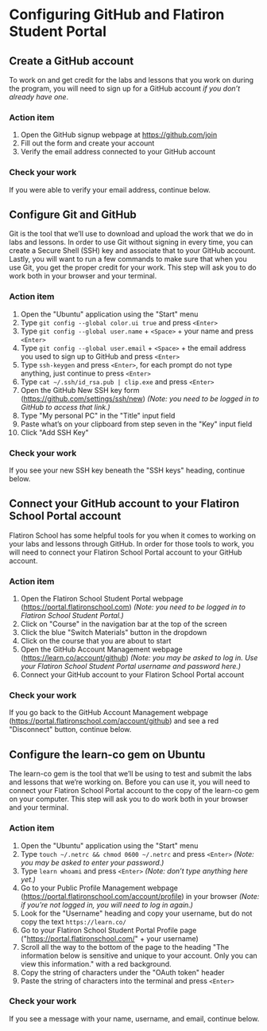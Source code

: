 # Configuring GitHub and Flatiron Student Portal

## Create a GitHub account

To work on and get credit for the labs and lessons that you work on during the program, you will need to sign up for a GitHub account _if you don’t already have one_.

### Action item

1. Open the GitHub signup webpage at https://github.com/join
2. Fill out the form and create your account
3. Verify the email address connected to your GitHub account

### Check your work

If you were able to verify your email address, continue below.

## Configure Git and GitHub

Git is the tool that we’ll use to download and upload the work that we do in labs and lessons. In order to use Git without signing in every time, you can create a Secure Shell (SSH) key and associate that to your GitHub account. Lastly, you will want to run a few commands to make sure that when you use Git, you get the proper credit for your work. This step will ask you to do work both in your browser and your terminal.

### Action item

1. Open the "Ubuntu" application using the "Start" menu
2. Type `git config --global color.ui true` and press `<Enter>`
3. Type `git config --global user.name` + `<Space>` + your name and press `<Enter>`
4. Type `git config --global user.email` + `<Space>` + the email address you used to sign up to GitHub and press `<Enter>`
5. Type `ssh-keygen` and press `<Enter>`, for each prompt do not type anything, just continue to press `<Enter>`
7. Type `cat ~/.ssh/id_rsa.pub | clip.exe` and press `<Enter>`
8. Open the GitHub New SSH key form (https://github.com/settings/ssh/new) _(Note: you need to be logged in to GitHub to access that link.)_
9. Type "My personal PC" in the "Title" input field
10. Paste what’s on your clipboard from step seven in the "Key" input field
11. Click "Add SSH Key"

### Check your work

If you see your new SSH key beneath the "SSH keys" heading, continue below.

## Connect your GitHub account to your Flatiron School Portal account

Flatiron School has some helpful tools for you when it comes to working on your labs and lessons through GitHub. In order for those tools to work, you will need to connect your Flatiron School Portal account to your GitHub account.

### Action item

1. Open the Flatiron School Student Portal webpage (https://portal.flatironschool.com) _(Note: you need to be logged in to Flatiron School Student Portal.)_
2. Click on "Course" in the navigation bar at the top of the screen
3. Click the blue "Switch Materials" button in the dropdown
4. Click on the course that you are about to start
5. Open the GitHub Account Management webpage (https://learn.co/account/github) _(Note: you may be asked to log in. Use your Flatiron School Student Portal username and password here.)_<!-- Note: this domain is not the Portal because of Canvas flows -->
6. Connect your GitHub account to your Flatiron School Portal account

### Check your work

If you go back to the GitHub Account Management webpage (https://portal.flatironschool.com/account/github) and see a red "Disconnect" button, continue below.

## Configure the learn-co gem on Ubuntu

The learn-co gem is the tool that we’ll be using to test and submit the labs and lessons that we’re working on. Before you can use it, you will need to connect your Flatiron School Portal account to the copy of the learn-co gem on your computer. This step will ask you to do work both in your browser and your terminal.

### Action item

1. Open the "Ubuntu" application using the "Start" menu
2. Type `touch ~/.netrc && chmod 0600 ~/.netrc` and press `<Enter>` _(Note: you may be asked to enter your password.)_
3. Type `learn whoami` and press `<Enter>` _(Note: don’t type anything here yet.)_
4. Go to your Public Profile Management webpage (https://portal.flatironschool.com/account/profile) in your browser _(Note: if you’re not logged in, you will need to log in again.)_
5. Look for the "Username" heading and copy your username, but do not copy the text `https://learn.co/`
6. Go to your Flatiron School Student Portal Profile page ("https://portal.flatironschool.com/" + your username)
7.  Scroll all the way to the bottom of the page to the heading "The information below is sensitive and unique to your account. Only you can view this information." with a red background.
8.  Copy the string of characters under the "OAuth token" header
9.  Paste the string of characters into the terminal and press `<Enter>`

### Check your work

If you see a message with your name, username, and email, continue below.
